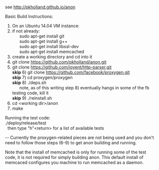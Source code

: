 see 
http://pkholland.github.io/anon

Basic Build Instructions:<br>
1)  On an Ubuntu 14.04 VM instance:<br>
2)  if not already:<br>
&nbsp;&nbsp;&nbsp;&nbsp;&nbsp;&nbsp;sudo apt-get install git<br>
&nbsp;&nbsp;&nbsp;&nbsp;&nbsp;&nbsp;sudo apt-get install g++<br>
&nbsp;&nbsp;&nbsp;&nbsp;&nbsp;&nbsp;sudo apt-get install libssl-dev<br>
&nbsp;&nbsp;&nbsp;&nbsp;&nbsp;&nbsp;sudo apt-get install memcached<br>
3)  create a working directory and cd into it<br>
4)  git clone https://github.com/pkholland/anon.git<br>
5)  git clone https://github.com/joyent/http-parser.git<br>
<b>skip</b> 6)  git clone https://github.com/facebook/proxygen.git<br>
<b>skip</b> 7)  cd proxygen/proxygen<br>
<b>skip</b> 8)  ./deps.sh<br>
&nbsp;&nbsp;&nbsp;&nbsp;&nbsp;&nbsp;note, as of this writing step 8) eventually hangs in some of the fb testing code, kill it<br>
<b>skip</b> 9)  ./reinstall.sh<br>
10) cd &lt;working dir&gt;/anon<br>
11) make<br>

Running the test code:<br>
./deploy/release/test<br>
&nbsp;&nbsp;then type "h"&lt;return&gt; for a list of available tests

-- Currently the proxygen-related pieces are not being used and you don't need to follow those steps (6-9) to get anon building and running.

Note that the install of memcached is only for running some of the test code, it is not required for simply building anon.
This default install of memcaced configures you machine to run memcached as a daemon.
